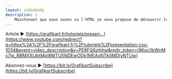 ```yaml
---
layout: videobody
description: |
    Maintenant que nous avons vu l'HTML je vous propose de découvrir le CSS. Ce langage va permettre de mettre en forme les éléments qui constitue notre page web.
---
```

Article ► [https://grafikart.fr/tutoriels/presen...](https://www.youtube.com/redirect?q=https%3A%2F%2Fgrafikart.fr%2Ftutoriels%2Fpresentation-css-1034&event=video_description&v=PE8FQ6zihhw&redir_token=j96qc0kWnMc7ip_BBMXXIJbtMpl8MTU5NDEwODk1MEAxNTk0MDIyNTUw)

Abonnez-vous ► [https://bit.ly/GrafikartSubscribe](https://bit.ly/GrafikartSubscribe)